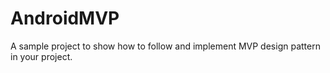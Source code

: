 # AndroidMVP
A sample project to show how to follow and implement MVP design pattern in your project.
